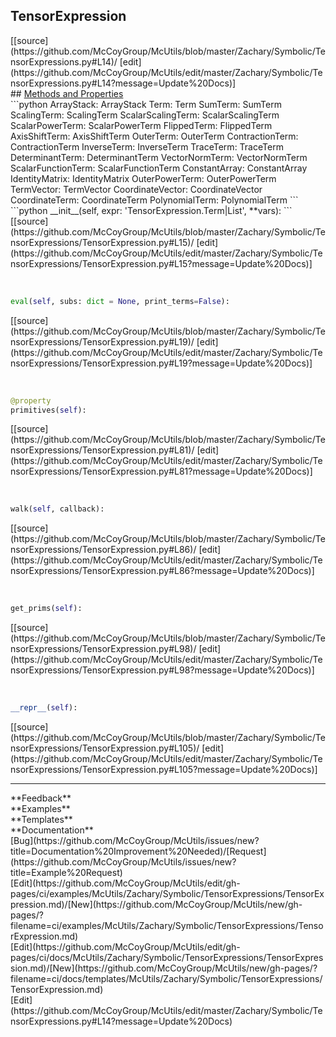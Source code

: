 ## <a id="McUtils.Zachary.Symbolic.TensorExpressions.TensorExpression">TensorExpression</a> 

<div class="docs-source-link" markdown="1">
[[source](https://github.com/McCoyGroup/McUtils/blob/master/Zachary/Symbolic/TensorExpressions.py#L14)/
[edit](https://github.com/McCoyGroup/McUtils/edit/master/Zachary/Symbolic/TensorExpressions.py#L14?message=Update%20Docs)]
</div>









<div class="collapsible-section">
 <div class="collapsible-section collapsible-section-header" markdown="1">
## <a class="collapse-link" data-toggle="collapse" href="#methods" markdown="1"> Methods and Properties</a> <a class="float-right" data-toggle="collapse" href="#methods"><i class="fa fa-chevron-down"></i></a>
 </div>
 <div class="collapsible-section collapsible-section-body collapse show" id="methods" markdown="1">
 ```python
ArrayStack: ArrayStack
Term: Term
SumTerm: SumTerm
ScalingTerm: ScalingTerm
ScalarScalingTerm: ScalarScalingTerm
ScalarPowerTerm: ScalarPowerTerm
FlippedTerm: FlippedTerm
AxisShiftTerm: AxisShiftTerm
OuterTerm: OuterTerm
ContractionTerm: ContractionTerm
InverseTerm: InverseTerm
TraceTerm: TraceTerm
DeterminantTerm: DeterminantTerm
VectorNormTerm: VectorNormTerm
ScalarFunctionTerm: ScalarFunctionTerm
ConstantArray: ConstantArray
IdentityMatrix: IdentityMatrix
OuterPowerTerm: OuterPowerTerm
TermVector: TermVector
CoordinateVector: CoordinateVector
CoordinateTerm: CoordinateTerm
PolynomialTerm: PolynomialTerm
```
<a id="McUtils.Zachary.Symbolic.TensorExpressions.TensorExpression.__init__" class="docs-object-method">&nbsp;</a> 
```python
__init__(self, expr: 'TensorExpression.Term|List', **vars): 
```
<div class="docs-source-link" markdown="1">
[[source](https://github.com/McCoyGroup/McUtils/blob/master/Zachary/Symbolic/TensorExpressions/TensorExpression.py#L15)/
[edit](https://github.com/McCoyGroup/McUtils/edit/master/Zachary/Symbolic/TensorExpressions/TensorExpression.py#L15?message=Update%20Docs)]
</div>


<a id="McUtils.Zachary.Symbolic.TensorExpressions.TensorExpression.eval" class="docs-object-method">&nbsp;</a> 
```python
eval(self, subs: dict = None, print_terms=False): 
```
<div class="docs-source-link" markdown="1">
[[source](https://github.com/McCoyGroup/McUtils/blob/master/Zachary/Symbolic/TensorExpressions/TensorExpression.py#L19)/
[edit](https://github.com/McCoyGroup/McUtils/edit/master/Zachary/Symbolic/TensorExpressions/TensorExpression.py#L19?message=Update%20Docs)]
</div>


<a id="McUtils.Zachary.Symbolic.TensorExpressions.TensorExpression.primitives" class="docs-object-method">&nbsp;</a> 
```python
@property
primitives(self): 
```
<div class="docs-source-link" markdown="1">
[[source](https://github.com/McCoyGroup/McUtils/blob/master/Zachary/Symbolic/TensorExpressions/TensorExpression.py#L81)/
[edit](https://github.com/McCoyGroup/McUtils/edit/master/Zachary/Symbolic/TensorExpressions/TensorExpression.py#L81?message=Update%20Docs)]
</div>


<a id="McUtils.Zachary.Symbolic.TensorExpressions.TensorExpression.walk" class="docs-object-method">&nbsp;</a> 
```python
walk(self, callback): 
```
<div class="docs-source-link" markdown="1">
[[source](https://github.com/McCoyGroup/McUtils/blob/master/Zachary/Symbolic/TensorExpressions/TensorExpression.py#L86)/
[edit](https://github.com/McCoyGroup/McUtils/edit/master/Zachary/Symbolic/TensorExpressions/TensorExpression.py#L86?message=Update%20Docs)]
</div>


<a id="McUtils.Zachary.Symbolic.TensorExpressions.TensorExpression.get_prims" class="docs-object-method">&nbsp;</a> 
```python
get_prims(self): 
```
<div class="docs-source-link" markdown="1">
[[source](https://github.com/McCoyGroup/McUtils/blob/master/Zachary/Symbolic/TensorExpressions/TensorExpression.py#L98)/
[edit](https://github.com/McCoyGroup/McUtils/edit/master/Zachary/Symbolic/TensorExpressions/TensorExpression.py#L98?message=Update%20Docs)]
</div>


<a id="McUtils.Zachary.Symbolic.TensorExpressions.TensorExpression.__repr__" class="docs-object-method">&nbsp;</a> 
```python
__repr__(self): 
```
<div class="docs-source-link" markdown="1">
[[source](https://github.com/McCoyGroup/McUtils/blob/master/Zachary/Symbolic/TensorExpressions/TensorExpression.py#L105)/
[edit](https://github.com/McCoyGroup/McUtils/edit/master/Zachary/Symbolic/TensorExpressions/TensorExpression.py#L105?message=Update%20Docs)]
</div>
 </div>
</div>












---


<div markdown="1" class="text-secondary">
<div class="container">
  <div class="row">
   <div class="col" markdown="1">
**Feedback**   
</div>
   <div class="col" markdown="1">
**Examples**   
</div>
   <div class="col" markdown="1">
**Templates**   
</div>
   <div class="col" markdown="1">
**Documentation**   
</div>
   <div class="col" markdown="1">
   
</div>
   <div class="col" markdown="1">
   
</div>
   <div class="col" markdown="1">
   
</div>
</div>
  <div class="row">
   <div class="col" markdown="1">
[Bug](https://github.com/McCoyGroup/McUtils/issues/new?title=Documentation%20Improvement%20Needed)/[Request](https://github.com/McCoyGroup/McUtils/issues/new?title=Example%20Request)   
</div>
   <div class="col" markdown="1">
[Edit](https://github.com/McCoyGroup/McUtils/edit/gh-pages/ci/examples/McUtils/Zachary/Symbolic/TensorExpressions/TensorExpression.md)/[New](https://github.com/McCoyGroup/McUtils/new/gh-pages/?filename=ci/examples/McUtils/Zachary/Symbolic/TensorExpressions/TensorExpression.md)   
</div>
   <div class="col" markdown="1">
[Edit](https://github.com/McCoyGroup/McUtils/edit/gh-pages/ci/docs/McUtils/Zachary/Symbolic/TensorExpressions/TensorExpression.md)/[New](https://github.com/McCoyGroup/McUtils/new/gh-pages/?filename=ci/docs/templates/McUtils/Zachary/Symbolic/TensorExpressions/TensorExpression.md)   
</div>
   <div class="col" markdown="1">
[Edit](https://github.com/McCoyGroup/McUtils/edit/master/Zachary/Symbolic/TensorExpressions.py#L14?message=Update%20Docs)   
</div>
   <div class="col" markdown="1">
   
</div>
   <div class="col" markdown="1">
   
</div>
   <div class="col" markdown="1">
   
</div>
</div>
</div>
</div>